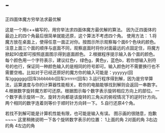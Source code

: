 # -
正四面体魔方穷举法求最优解

这是一个用c++编写的，用穷举法求四面体魔方最优解的算法。
因为正四面体的最边上的四个角最后很简单就能还原，这个算法不考虑四个角。
使用方法：
1.将魔方放在桌面上，使得任意一面正对你。按图示所示观察每个面6个色块的颜色。注意上面三个面的顺序与底面不同，观察底面时将你对面最远的点固定住，将魔方掀起90度即可按照底面图示得到底面颜色。
2.根据程序提示输入各个面的颜色。每个颜色用一个字符表示，建议红色r，绿色g，黄色y，蓝色b，若你想输入别符号的也行，保证同一种颜色输入的是相同的符号即可。输入颜色时不需要换行也不需要空格。比如对于已经还原好的魔方你的输入可能是：yyyyyy(回车)gggggg(回车)bbbbbb(回车)rrrrrr(回车)
3.运行程序得到解，因为是穷举算法，运算速度与你的计算器性能相关。若你的电脑能够找到解则会返回一串数字。
4.根据数字旋转魔方即可还原。根据图示每个数字表示旋转相应方向上的部位。一个数字表示旋转一次，旋转方向都是该旋转的三角尖的俯视情况下的逆时针方向。两个相同的数字连着则等价于顺时针方向转一下。
5.自行还原4个角。

若找不到解可能是计算机性能有限，也可能是输入有误。
图示画的很随意，抱歉~~~~  这里稍微说明一下各个旋转数字表示的位置：
1上面的角
2对面的角
3右边的角
4左边的角
